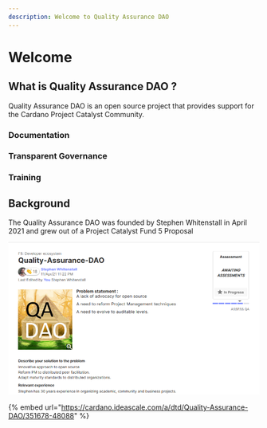 ```yaml
---
description: Welcome to Quality Assurance DAO
---
```


# Welcome

## What is Quality Assurance DAO ?

Quality Assurance DAO is an open source project that provides support for the Cardano Project Catalyst Community.

### Documentation

### Transparent Governance

### Training



## Background

The Quality Assurance DAO was founded by Stephen Whitenstall in April 2021 and grew out of a Project Catalyst Fund 5 Proposal 

![Quality Assurance DAO Fund 5 Proposal ](.gitbook/assets/2021-07-18-6-.png)

{% embed url="https://cardano.ideascale.com/a/dtd/Quality-Assurance-DAO/351678-48088" %}





